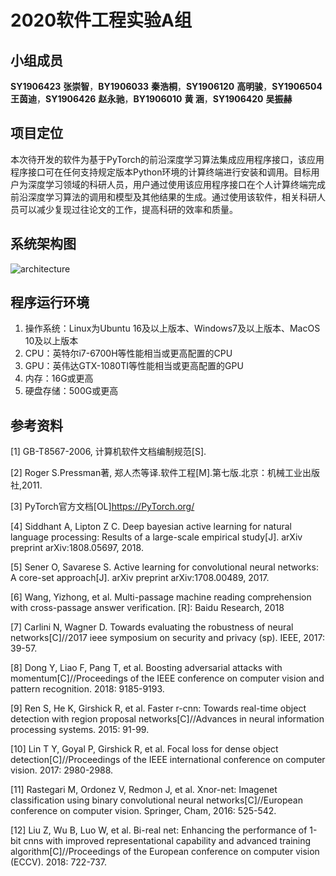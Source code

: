 # 2020软件工程实验A组
## 小组成员
**SY1906423** **张崇智**，**BY1906033** **秦浩桐**，**SY1906120** **高明骏**，**SY1906504** **王茵迪**，**SY1906426** **赵永驰**，**BY1906010** **黄  涵**，**SY1906420** **吴振赫**

## 项目定位
本次待开发的软件为基于PyTorch的前沿深度学习算法集成应用程序接口，该应用程序接口可在任何支持规定版本Python环境的计算终端进行安装和调用。目标用户为深度学习领域的科研人员，用户通过使用该应用程序接口在个人计算终端完成前沿深度学习算法的调用和模型及其他结果的生成。通过使用该软件，相关科研人员可以减少复现过往论文的工作，提高科研的效率和质量。

## 系统架构图
![architecture](C:\Users\Phoenix\Desktop\architecture.jpg)

## 程序运行环境

1. 操作系统：Linux为Ubuntu 16及以上版本、Windows7及以上版本、MacOS 10及以上版本
2. CPU：英特尔i7-6700H等性能相当或更高配置的CPU
3. GPU：英伟达GTX-1080TI等性能相当或更高配置的GPU
4. 内存：16G或更高
5. 硬盘存储：500G或更高

## 参考资料

[1] GB-T8567-2006, 计算机软件文档编制规范[S].

[2] Roger S.Pressman著, 郑人杰等译.软件工程[M].第七版.北京：机械工业出版社,2011.

[3] PyTorch官方文档[OL]https://PyTorch.org/

[4] Siddhant A, Lipton Z C. Deep bayesian active learning for natural language processing: Results of a large-scale empirical study[J]. arXiv preprint arXiv:1808.05697, 2018.

[5] Sener O, Savarese S. Active learning for convolutional neural networks: A core-set approach[J]. arXiv preprint arXiv:1708.00489, 2017.

[6] Wang, Yizhong, et al. Multi-passage machine reading comprehension with cross-passage answer verification. [R]: Baidu Research, 2018

[7] Carlini N, Wagner D. Towards evaluating the robustness of neural networks[C]//2017 ieee symposium on security and privacy (sp). IEEE, 2017: 39-57.

[8] Dong Y, Liao F, Pang T, et al. Boosting adversarial attacks with momentum[C]//Proceedings of the IEEE conference on computer vision and pattern recognition. 2018: 9185-9193.

[9] Ren S, He K, Girshick R, et al. Faster r-cnn: Towards real-time object detection with region proposal networks[C]//Advances in neural information processing systems. 2015: 91-99.

[10] Lin T Y, Goyal P, Girshick R, et al. Focal loss for dense object detection[C]//Proceedings of the IEEE international conference on computer vision. 2017: 2980-2988.

[11] Rastegari M, Ordonez V, Redmon J, et al. Xnor-net: Imagenet classification using binary convolutional neural networks[C]//European conference on computer vision. Springer, Cham, 2016: 525-542.

[12] Liu Z, Wu B, Luo W, et al. Bi-real net: Enhancing the performance of 1-bit cnns with improved representational capability and advanced training algorithm[C]//Proceedings of the European conference on computer vision (ECCV). 2018: 722-737.

